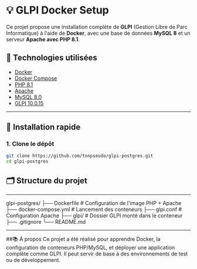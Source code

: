 # 💡 GLPI Docker Setup

Ce projet propose une installation complète de **GLPI** (Gestion Libre de Parc Informatique) à l'aide de **Docker**, avec une base de données **MySQL 8** et un serveur **Apache avec PHP 8.1**.

## 🔧 Technologies utilisées

- [Docker](https://www.docker.com/)
- [Docker Compose](https://docs.docker.com/compose/)
- [PHP 8.1](https://www.php.net/)
- [Apache](https://httpd.apache.org/)
- [MySQL 8.0](https://www.mysql.com/)
- [GLPI 10.0.15](https://github.com/glpi-project/glpi)

---

## 🚀 Installation rapide

### 1. Clone le dépôt

```bash
git clone https://github.com/tonpseudo/glpi-postgres.git
cd glpi-postgres

```

## 🗂️ Structure du projet

---

glpi-postgres/
├── Dockerfile                # Configuration de l'image PHP + Apache
├── docker-compose.yml        # Lancement des conteneurs
├── glpi.conf                 # Configuration Apache
├── glpi/                     # Dossier GLPI monté dans le conteneur
├── .gitignore
└── README.md

---

##📚 À propos
Ce projet a été réalisé pour apprendre Docker, la configuration de conteneurs PHP/MySQL, et déployer une application complète comme GLPI.
Il peut servir de base à des environnements de test ou de développement.
